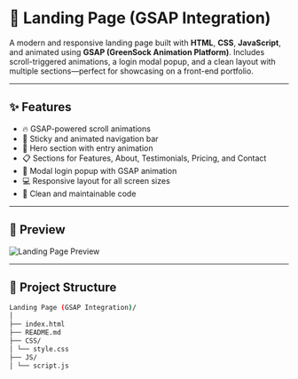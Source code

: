 # 🚀 Landing Page (GSAP Integration)

A modern and responsive landing page built with **HTML**, **CSS**, **JavaScript**, and animated using **GSAP (GreenSock Animation Platform)**. Includes scroll-triggered animations, a login modal popup, and a clean layout with multiple sections—perfect for showcasing on a front-end portfolio.

---

## ✨ Features

- 🔥 GSAP-powered scroll animations
- 🧭 Sticky and animated navigation bar
- 🎯 Hero section with entry animation
- 📋 Sections for Features, About, Testimonials, Pricing, and Contact
- 🔐 Modal login popup with GSAP animation
- 💻 Responsive layout for all screen sizes
- 🧼 Clean and maintainable code
---

## 📸 Preview

![Landing Page Preview](https://via.placeholder.com/1000x600?text=Landing+Page+Preview)

---

## 📁 Project Structure

```bash
Landing Page (GSAP Integration)/
│
├── index.html
├── README.md
├── CSS/
│ └── style.css
├── JS/
│ └── script.js
